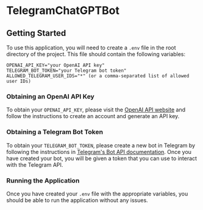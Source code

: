 # TelegramChatGPTBot

## Getting Started

To use this application, you will need to create a `.env` file in the root directory of the project. This file should contain the following variables:

```
OPENAI_API_KEY="your OpenAI API key"
TELEGRAM_BOT_TOKEN="your Telegram bot token"
ALLOWED_TELEGRAM_USER_IDS="*" (or a comma-separated list of allowed user IDs)
```


### Obtaining an OpenAI API Key

To obtain your `OPENAI_API_KEY`, please visit the [OpenAI API website](https://beta.openai.com/docs/quickstart/) and follow the instructions to create an account and generate an API key.

### Obtaining a Telegram Bot Token

To obtain your `TELEGRAM_BOT_TOKEN`, please create a new bot in Telegram by following the instructions in [Telegram's Bot API documentation](https://core.telegram.org/bots#3-how-do-i-create-a-bot). Once you have created your bot, you will be given a token that you can use to interact with the Telegram API.

### Running the Application

Once you have created your `.env` file with the appropriate variables, you should be able to run the application without any issues.
